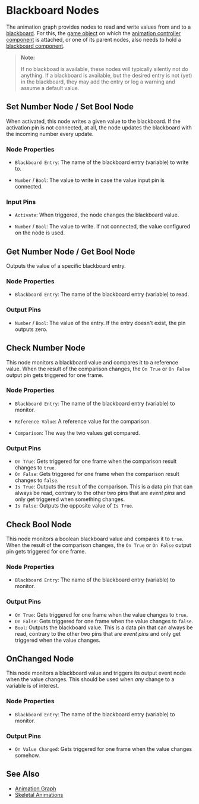 # Blackboard Nodes

The animation graph provides nodes to read and write values from and to a [blackboard](../../../Miscellaneous/blackboards.md). For this, the [game object](../../../runtime/world/game-objects.md) on which the [animation controller component](animation-controller-component.md) is attached, or one of its parent nodes, also needs to hold a [blackboard component](../../../Miscellaneous/local-blackboard-component.md).

> **Note:**
>
> If no blackboad is available, these nodes will typically silently not do anything. If a blackboard is available, but the desired entry is not (yet) in the blackboard, they may add the entry or log a warning and assume a default value.

## Set Number Node / Set Bool Node

When activated, this node writes a given value to the blackboard. If the activation pin is not connected, at all, the node updates the blackboard with the incoming number every update.

### Node Properties

* `Blackboard Entry`: The name of the blackboard entry (variable) to write to.

* `Number` / `Bool`: The value to write in case the value input pin is connected.

### Input Pins

* `Activate`: When triggered, the node changes the blackboard value.

* `Number` / `Bool`: The value to write. If not connected, the value configured on the node is used.

## Get Number Node / Get Bool Node

Outputs the value of a specific blackboard entry.

### Node Properties

* `Blackboard Entry`: The name of the blackboard entry (variable) to read.

### Output Pins

* `Number` / `Bool`: The value of the entry. If the entry doesn't exist, the pin outputs zero.

## Check Number Node

This node monitors a blackboard value and compares it to a reference value. When the result of the comparison changes, the `On True` or `On False` output pin gets triggered for one frame. 

### Node Properties

* `Blackboard Entry`: The name of the blackboard entry (variable) to monitor.

* `Reference Value`: A reference value for the comparison.

* `Comparison`: The way the two values get compared.

### Output Pins

* `On True`: Gets triggered for one frame when the comparison result changes to `true`.
* `On False`: Gets triggered for one frame when the comparison result changes to `false`.
* `Is True`: Outputs the result of the comparison. This is a data pin that can always be read, contrary to the other two pins that are *event pins* and only get triggered when something changes.
* `Is False`: Outputs the opposite value of `Is True`.

## Check Bool Node

This node monitors a boolean blackboard value and compares it to `true`. When the result of the comparison changes, the `On True` or `On False` output pin gets triggered for one frame. 

### Node Properties

* `Blackboard Entry`: The name of the blackboard entry (variable) to monitor.

### Output Pins

* `On True`: Gets triggered for one frame when the value changes to `true`.
* `On False`: Gets triggered for one frame when the value changes to `false`.
* `Bool`: Outputs the blackboard value. This is a data pin that can always be read, contrary to the other two pins that are *event pins* and only get triggered when the value changes.

## OnChanged Node

This node monitors a blackboard value and triggers its output event node when the value changes. This should be used when *any* change to a variable is of interest.

### Node Properties

* `Blackboard Entry`: The name of the blackboard entry (variable) to monitor.

### Output Pins

* `On Value Changed`: Gets triggered for one frame when the value changes somehow.

## See Also

* [Animation Graph](animation-graph-overview.md)
* [Skeletal Animations](../skeletal-animation-overview.md)
